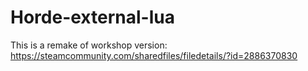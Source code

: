 # Horde-external-lua
This is a remake of workshop version: https://steamcommunity.com/sharedfiles/filedetails/?id=2886370830
